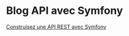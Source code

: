 # Blog API avec Symfony

[Construisez une API REST avec Symfony](https://openclassrooms.com/fr/courses/4087036-construisez-une-api-rest-avec-symfony/)